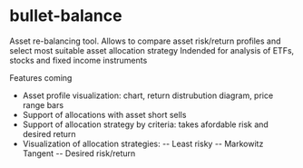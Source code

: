 # bullet-balance
Asset re-balancing tool. Allows to compare asset risk/return profiles and select most suitable asset allocation strategy
Indended for analysis of ETFs, stocks and fixed income instruments 

Features coming
- Asset profile visualization: chart, return distrubution diagram, price range bars
- Support of allocations with asset short sells
- Support of allocation strategy by criteria: takes afordable risk and desired return 
- Visualization of allocation strategies:
-- Least risky
-- Markowitz Tangent
-- Desired risk/return


